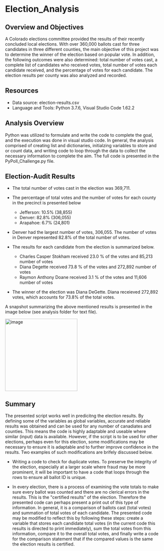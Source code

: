 # Election_Analysis

## Overview and Objectives

A Colorado elections committee provided the results of their recently concluded local elections. With over 360,000 ballots cast for three candidates in three different counties, the main objective of this project was to determine the winner of the election based on popular vote. In addition, the following outcomes were also determined: total number of votes cast, a complete list of candidates who received votes, total number of votes each candidate received, and the percentage of votes for each candidate. The election results per county was also analyzed and recorded.

## Resources

* Data source: election-results.csv
* Language and Tools: Python 3.7.6, Visual Studio Code 1.62.2

## Analysis Overview

Python was utilized to formulate and write the code to complete the goal, and the execution was done in visual studio code. In general, the analysis comprised of creating list and dictionaries, initialzing variables to store and or count data, and writing code to loop through the data to collect the necessary information to complete the aim. The full code is presented in the PyPoll_Challenge.py file.

## Election-Audit Results

* The total number of votes cast in the election was 369,711.

* The percentage of total votes and the number of votes for each county in the precinct is presented below
   * Jefferson: 10.5% (38,855)
   * Denver:    82.8% (306,055)
   * Arapahoe:  6.7%  (24,801)

* Denver had the largest number of votes, 306,055. The number of votes in Denver represented 82.8% of the total number of votes. 

* The results for each candidate from the election is summarized below.
   * Charles Casper Stokham received 23.0 % of the votes and 85,213 number of votes
   * Diana Degette received 73.8 % of the votes and 272,892 number of votes
   * Raymon Anthony Doane received 3.1 % of the votes and 11,606 number of votes

* The winner of the election was Diana DeGette. Diana receieved  272,892 votes, which accounts for 73.8% of the total votes.

A snapshot summarizing the above mentioned results is presented in the image below (see analysis folder for text file).

<img width="236" alt="image" src="https://user-images.githubusercontent.com/92636438/142762852-e8057292-986a-4d3b-b582-b16f05b07e15.png">

## Summary

The presented script works well in predicitng the election results. By defining some of the variables as global variables, accurate and reliable results was obtained and can be used for any number of canadiates and counties. This means the code is highly adaptable and useable where similar (input) data is available. However, if the script is to be used for other elections, perhaps even for this election, some modifications may be necessary to ensure it is adaptable and to further improve confidence in the results. Two examples of such modifications are brifely discussed below.

  * Writing a code to check for duplicate votes. To preserve the integrity of the election, especially at a larger scale where fraud may be more prominent, it will be important to have a code that loops through the rows to ensure all ballot ID is unique.
  
  * In every election, there is a process of examining the vote totals to make sure every ballot was counted and there are no clerical errors in the results. This is the "certified results" of the election. Therefore the presented code can perhaps present a print out of this type of information. In general, it is a comparison of ballots cast (total votes) and summation of total votes of each candidate. The presented code may be modified to reflect this by following these steps: create a variable that stores each candidate total votes (in the current code this results is directed to print immediately), sum the total votes from this information, compare it to the overall total votes, and finally write a code for the comparison statement that if the compared values is the same the election results is certified.




